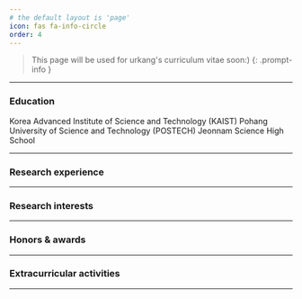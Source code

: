 ```yaml
---
# the default layout is 'page'
icon: fas fa-info-circle
order: 4
---
```


> This page will be used for urkang's curriculum vitae soon:)
{: .prompt-info }

---

### Education

Korea Advanced Institute of Science and Technology (KAIST)
Pohang University of Science and Technology (POSTECH)
Jeonnam Science High School

---

### Research experience

---

### Research interests

---

### Honors & awards

---

### Extracurricular activities

---
